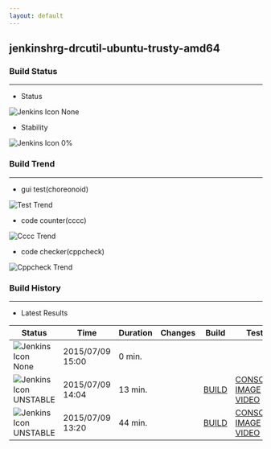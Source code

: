 ```yaml
---
layout: default
---
```

## jenkinshrg-drcutil-ubuntu-trusty-amd64
### Build Status
___
* Status
  
![Jenkins Icon](http://jenkinshrg.github.io/images/48x48/yellow_anime.png)
None
  
* Stability
  
![Jenkins Icon](http://jenkinshrg.github.io/images/48x48/health-00to19.png)
0%
  
### Build Trend
___
* gui test(choreonoid)
  
![Test Trend](http://jenkinshrg.github.io/jenkinshrg-drcutil-ubuntu-trusty-amd64/test.png)
  
* code counter(cccc)
  
![Cccc Trend](http://jenkinshrg.github.io/jenkinshrg-drcutil-ubuntu-trusty-amd64/cccc.png)
  
* code checker(cppcheck)
  
![Cppcheck Trend](http://jenkinshrg.github.io/jenkinshrg-drcutil-ubuntu-trusty-amd64/cppcheck.png)
  
### Build History
___
* Latest Results
  
|Status|Time|Duration|Changes|Build|Test|Note|
|---|---|---|---|---|---|---|
|![Jenkins Icon](http://jenkinshrg.github.io/images/24x24/nobuilt.png)None|2015/07/09 15:00|0 min.|||| |
|![Jenkins Icon](http://jenkinshrg.github.io/images/24x24/yellow.png)UNSTABLE|2015/07/09 14:04|13 min.||[BUILD](https://drive.google.com/file/d/0B54sHwaxmuM4enRuUTluSXBNTjQ/view?usp=drivesdk) |[CONSOLE](https://drive.google.com/file/d/0B54sHwaxmuM4bEZHa3dwUlRPNEU/view?usp=drivesdk) [IMAGE](https://drive.google.com/file/d/0B54sHwaxmuM4SC1TVW12UGprNVk/edit?usp=drivesdk) [VIDEO](https://drive.google.com/file/d/0B54sHwaxmuM4UjNUblM1RGNDb0E/edit?usp=drivesdk) |STOP RED|
|![Jenkins Icon](http://jenkinshrg.github.io/images/24x24/yellow.png)UNSTABLE|2015/07/09 13:20|44 min.||[BUILD](https://drive.google.com/file/d/0B54sHwaxmuM4UVgycGZCVGVGU1k/view?usp=drivesdk) |[CONSOLE](https://drive.google.com/file/d/0B54sHwaxmuM4MWVmUVlwVEE5X1k/view?usp=drivesdk) [IMAGE](https://drive.google.com/file/d/0B54sHwaxmuM4X3Q3Ym5HZVlhWTA/edit?usp=drivesdk) [VIDEO](https://drive.google.com/file/d/0B54sHwaxmuM4Z2xiN2lxVFlrb3c/edit?usp=drivesdk) |STOP RED|
